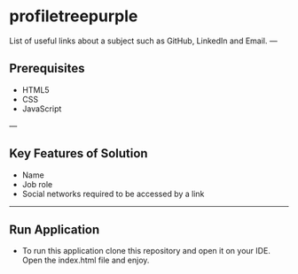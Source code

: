 # profiletreepurple
List of useful links about a subject such as GitHub, LinkedIn and Email.
—

## Prerequisites

+ HTML5
+ CSS
+ JavaScript

—

## Key Features of Solution

+ Name
+ Job role
+ Social networks required to be accessed by a link

---

## Run Application

+ To run this application clone this repository and open it on your IDE. Open the index.html file and enjoy.
